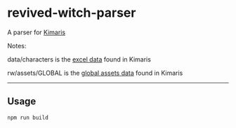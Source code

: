 # revived-witch-parser

A parser for [Kimaris](https://github.com/lele394/Kimaris-archive)

Notes:

data/characters is the [excel data](https://github.com/lele394/Kimaris-archive/tree/main/game_data/GLOBAL/data/exceldata) found in Kimaris

rw/assets/GLOBAL is the [global assets data](https://github.com/lele394/Kimaris-archive/tree/main/assets/GLOBAL) found in Kimaris

---

## Usage

```javascript
npm run build
```
